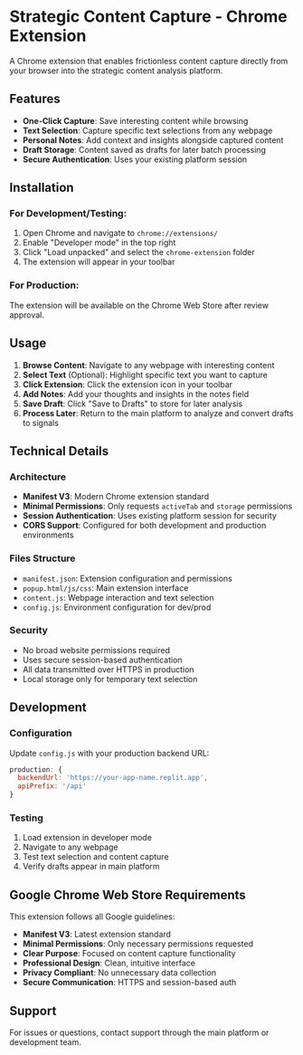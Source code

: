 # Strategic Content Capture - Chrome Extension

A Chrome extension that enables frictionless content capture directly from your browser into the strategic content analysis platform.

## Features

- **One-Click Capture**: Save interesting content while browsing
- **Text Selection**: Capture specific text selections from any webpage
- **Personal Notes**: Add context and insights alongside captured content
- **Draft Storage**: Content saved as drafts for later batch processing
- **Secure Authentication**: Uses your existing platform session

## Installation

### For Development/Testing:

1. Open Chrome and navigate to `chrome://extensions/`
2. Enable "Developer mode" in the top right
3. Click "Load unpacked" and select the `chrome-extension` folder
4. The extension will appear in your toolbar

### For Production:

The extension will be available on the Chrome Web Store after review approval.

## Usage

1. **Browse Content**: Navigate to any webpage with interesting content
2. **Select Text** (Optional): Highlight specific text you want to capture
3. **Click Extension**: Click the extension icon in your toolbar
4. **Add Notes**: Add your thoughts and insights in the notes field
5. **Save Draft**: Click "Save to Drafts" to store for later analysis
6. **Process Later**: Return to the main platform to analyze and convert drafts to signals

## Technical Details

### Architecture
- **Manifest V3**: Modern Chrome extension standard
- **Minimal Permissions**: Only requests `activeTab` and `storage` permissions
- **Session Authentication**: Uses existing platform session for security
- **CORS Support**: Configured for both development and production environments

### Files Structure
- `manifest.json`: Extension configuration and permissions
- `popup.html/js/css`: Main extension interface
- `content.js`: Webpage interaction and text selection
- `config.js`: Environment configuration for dev/prod

### Security
- No broad website permissions required
- Uses secure session-based authentication
- All data transmitted over HTTPS in production
- Local storage only for temporary text selection

## Development

### Configuration
Update `config.js` with your production backend URL:
```javascript
production: {
  backendUrl: 'https://your-app-name.replit.app',
  apiPrefix: '/api'
}
```

### Testing
1. Load extension in developer mode
2. Navigate to any webpage
3. Test text selection and content capture
4. Verify drafts appear in main platform

## Google Chrome Web Store Requirements

This extension follows all Google guidelines:
- **Manifest V3**: Latest extension standard
- **Minimal Permissions**: Only necessary permissions requested
- **Clear Purpose**: Focused on content capture functionality
- **Professional Design**: Clean, intuitive interface
- **Privacy Compliant**: No unnecessary data collection
- **Secure Communication**: HTTPS and session-based auth

## Support

For issues or questions, contact support through the main platform or development team.